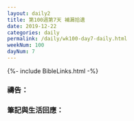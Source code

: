 ```yaml
---
layout: daily2
title: 第100週第7天 補漏拾遺
date: 2019-12-22
categories: daily
permalink: /daily/wk100-day7-daily.html
weekNum: 100
dayNum: 7
---
```


{%- include BibleLinks.html -%}

### 禱告：

### 筆記與生活回應：

